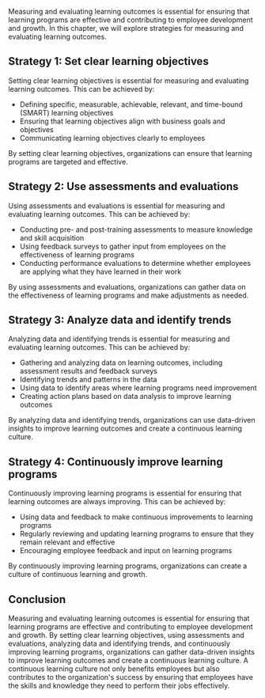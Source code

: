 
Measuring and evaluating learning outcomes is essential for ensuring that learning programs are effective and contributing to employee development and growth. In this chapter, we will explore strategies for measuring and evaluating learning outcomes.

Strategy 1: Set clear learning objectives
-----------------------------------------

Setting clear learning objectives is essential for measuring and evaluating learning outcomes. This can be achieved by:

* Defining specific, measurable, achievable, relevant, and time-bound (SMART) learning objectives
* Ensuring that learning objectives align with business goals and objectives
* Communicating learning objectives clearly to employees

By setting clear learning objectives, organizations can ensure that learning programs are targeted and effective.

Strategy 2: Use assessments and evaluations
-------------------------------------------

Using assessments and evaluations is essential for measuring and evaluating learning outcomes. This can be achieved by:

* Conducting pre- and post-training assessments to measure knowledge and skill acquisition
* Using feedback surveys to gather input from employees on the effectiveness of learning programs
* Conducting performance evaluations to determine whether employees are applying what they have learned in their work

By using assessments and evaluations, organizations can gather data on the effectiveness of learning programs and make adjustments as needed.

Strategy 3: Analyze data and identify trends
--------------------------------------------

Analyzing data and identifying trends is essential for measuring and evaluating learning outcomes. This can be achieved by:

* Gathering and analyzing data on learning outcomes, including assessment results and feedback surveys
* Identifying trends and patterns in the data
* Using data to identify areas where learning programs need improvement
* Creating action plans based on data analysis to improve learning outcomes

By analyzing data and identifying trends, organizations can use data-driven insights to improve learning outcomes and create a continuous learning culture.

Strategy 4: Continuously improve learning programs
--------------------------------------------------

Continuously improving learning programs is essential for ensuring that learning outcomes are always improving. This can be achieved by:

* Using data and feedback to make continuous improvements to learning programs
* Regularly reviewing and updating learning programs to ensure that they remain relevant and effective
* Encouraging employee feedback and input on learning programs

By continuously improving learning programs, organizations can create a culture of continuous learning and growth.

Conclusion
----------

Measuring and evaluating learning outcomes is essential for ensuring that learning programs are effective and contributing to employee development and growth. By setting clear learning objectives, using assessments and evaluations, analyzing data and identifying trends, and continuously improving learning programs, organizations can gather data-driven insights to improve learning outcomes and create a continuous learning culture. A continuous learning culture not only benefits employees but also contributes to the organization's success by ensuring that employees have the skills and knowledge they need to perform their jobs effectively.
